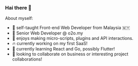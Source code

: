 ### Hai there 👋 

About myself:
- 🧑 self-taught Front-end Web Developer from Malaysia 🇲🇾
- 💼 Senior Web Developer @ o2o.my
- 🔨 enjoys making micro-scripts, plugins and API interactions.
- 🔥 currently working on my first SaaS!
- 🌱 currently learning React and Go, possibly Flutter!
- 🧐 looking to collaborate on business or interesting project collaborations!
